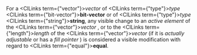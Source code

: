  



For a <ClLinks  term={"vector"}><i>vector</i></ClLinks> of <ClLinks  term={"type"}><i>type</i></ClLinks> <ClLinks  term={"bit-vector"}><b>bit-vector</b></ClLinks> or of <ClLinks  term={"type"}><i>type</i></ClLinks> <ClLinks  term={"string"}><b>string</b></ClLinks>, any visible change to an *active element* of the <ClLinks  term={"vector"}><i>vector</i></ClLinks> , or to the <ClLinks  term={"length"}><i>length</i></ClLinks> of the <ClLinks  term={"vector"}><i>vector</i></ClLinks> (if it is *actually adjustable* or has a *fill pointer* ) is considered a visible modification with regard to <ClLinks  term={"equal"}><b>equal</b></ClLinks>. 



